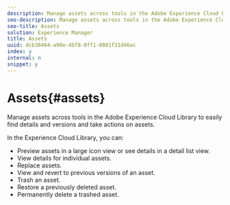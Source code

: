 ```yaml
---
description: Manage assets across tools in the Adobe Experience Cloud Library to easily find details and versions and take actions on assets.
seo-description: Manage assets across tools in the Adobe Experience Cloud Library to easily find details and versions and take actions on assets.
seo-title: Assets
solution: Experience Manager
title: Assets
uuid: dcb38464-a90e-45f8-8ff1-0881f31d46ac
index: y
internal: n
snippet: y
---
```


# Assets{#assets}

Manage assets across tools in the Adobe Experience Cloud Library to easily find details and versions and take actions on assets.

In the Experience Cloud Library, you can:

* Preview assets in a large icon view or see details in a detail list view.
* View details for individual assets.
* Replace assets.
* View and revert to previous versions of an asset.
* Trash an asset.
* Restore a previously deleted asset.
* Permanently delete a trashed asset.

